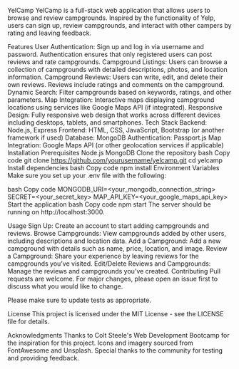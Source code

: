 YelCamp
YelCamp is a full-stack web application that allows users to browse and review campgrounds. Inspired by the functionality of Yelp, users can sign up, review campgrounds, and interact with other campers by rating and leaving feedback.

Features
User Authentication: Sign up and log in via username and password. Authentication ensures that only registered users can post reviews and rate campgrounds.
Campground Listings: Users can browse a collection of campgrounds with detailed descriptions, photos, and location information.
Campground Reviews: Users can write, edit, and delete their own reviews. Reviews include ratings and comments on the campground.
Dynamic Search: Filter campgrounds based on keywords, ratings, and other parameters.
Map Integration: Interactive maps displaying campground locations using services like Google Maps API (if integrated).
Responsive Design: Fully responsive web design that works across different devices including desktops, tablets, and smartphones.
Tech Stack
Backend: Node.js, Express
Frontend: HTML, CSS, JavaScript, Bootstrap (or another framework if used)
Database: MongoDB
Authentication: Passport.js
Map Integration: Google Maps API (or other geolocation services if applicable)
Installation
Prerequisites
Node.js
MongoDB
Clone the repository
bash
Copy code
git clone https://github.com/yourusername/yelcamp.git
cd yelcamp
Install dependencies
bash
Copy code
npm install
Environment Variables
Make sure you set up your .env file with the following:

bash
Copy code
MONGODB_URI=<your_mongodb_connection_string>
SECRET=<your_secret_key>
MAP_API_KEY=<your_google_maps_api_key>
Start the application
bash
Copy code
npm start
The server should be running on http://localhost:3000.

Usage
Sign Up: Create an account to start adding campgrounds and reviews.
Browse Campgrounds: View campgrounds added by other users, including descriptions and location data.
Add a Campground: Add a new campground with details such as name, price, location, and image.
Review a Campground: Share your experience by leaving reviews for the campgrounds you’ve visited.
Edit/Delete Reviews and Campgrounds: Manage the reviews and campgrounds you’ve created.
Contributing
Pull requests are welcome. For major changes, please open an issue first to discuss what you would like to change.

Please make sure to update tests as appropriate.

License
This project is licensed under the MIT License - see the LICENSE file for details.

Acknowledgments
Thanks to Colt Steele's Web Development Bootcamp for the inspiration for this project.
Icons and imagery sourced from FontAwesome and Unsplash.
Special thanks to the community for testing and providing feedback.
